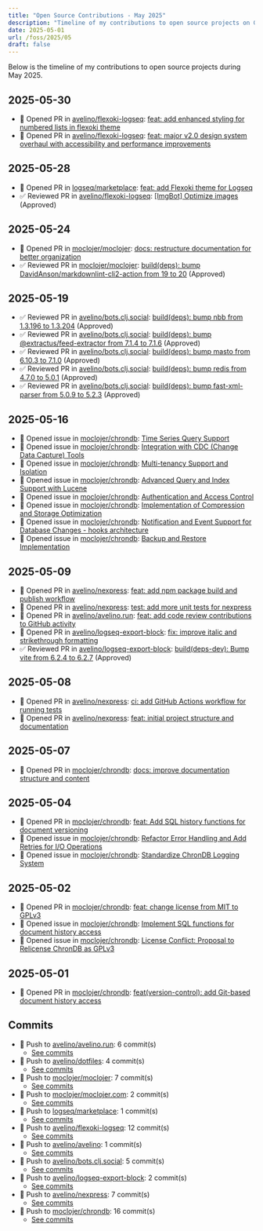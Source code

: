 ```yaml
---
title: "Open Source Contributions - May 2025"
description: "Timeline of my contributions to open source projects on GitHub during May 2025."
date: 2025-05-01
url: /foss/2025/05
draft: false
---
```


Below is the timeline of my contributions to open source projects during May 2025.

## 2025-05-30

- 🔀 Opened PR in [avelino/flexoki-logseq](https://github.com/avelino/flexoki-logseq): [feat: add enhanced styling for numbered lists in flexoki theme](https://github.com/avelino/flexoki-logseq/pull/3)
- 🔀 Opened PR in [avelino/flexoki-logseq](https://github.com/avelino/flexoki-logseq): [feat: major v2.0 design system overhaul with accessibility and performance improvements](https://github.com/avelino/flexoki-logseq/pull/2)

## 2025-05-28

- 🔀 Opened PR in [logseq/marketplace](https://github.com/logseq/marketplace): [feat: add Flexoki theme for Logseq](https://github.com/logseq/marketplace/pull/654)
- ✅ Reviewed PR in [avelino/flexoki-logseq](https://github.com/avelino/flexoki-logseq): [[ImgBot] Optimize images](https://github.com/avelino/flexoki-logseq/pull/1#pullrequestreview-2873353283) (Approved)

## 2025-05-24

- 🔀 Opened PR in [moclojer/moclojer](https://github.com/moclojer/moclojer): [docs: restructure documentation for better organization](https://github.com/moclojer/moclojer/pull/325)
- ✅ Reviewed PR in [moclojer/moclojer](https://github.com/moclojer/moclojer): [build(deps): bump DavidAnson/markdownlint-cli2-action from 19 to 20](https://github.com/moclojer/moclojer/pull/324#pullrequestreview-2866561440) (Approved)

## 2025-05-19

- ✅ Reviewed PR in [avelino/bots.clj.social](https://github.com/avelino/bots.clj.social): [build(deps): bump nbb from 1.3.196 to 1.3.204](https://github.com/avelino/bots.clj.social/pull/176#pullrequestreview-2851960228) (Approved)
- ✅ Reviewed PR in [avelino/bots.clj.social](https://github.com/avelino/bots.clj.social): [build(deps): bump @extractus/feed-extractor from 7.1.4 to 7.1.6](https://github.com/avelino/bots.clj.social/pull/175#pullrequestreview-2851959672) (Approved)
- ✅ Reviewed PR in [avelino/bots.clj.social](https://github.com/avelino/bots.clj.social): [build(deps): bump masto from 6.10.3 to 7.1.0](https://github.com/avelino/bots.clj.social/pull/173#pullrequestreview-2851958439) (Approved)
- ✅ Reviewed PR in [avelino/bots.clj.social](https://github.com/avelino/bots.clj.social): [build(deps): bump redis from 4.7.0 to 5.0.1](https://github.com/avelino/bots.clj.social/pull/172#pullrequestreview-2851742684) (Approved)
- ✅ Reviewed PR in [avelino/bots.clj.social](https://github.com/avelino/bots.clj.social): [build(deps): bump fast-xml-parser from 5.0.9 to 5.2.3](https://github.com/avelino/bots.clj.social/pull/171#pullrequestreview-2851741516) (Approved)

## 2025-05-16

- 🐛 Opened issue in [moclojer/chrondb](https://github.com/moclojer/chrondb): [Time Series Query Support](https://github.com/moclojer/chrondb/issues/42)
- 🐛 Opened issue in [moclojer/chrondb](https://github.com/moclojer/chrondb): [Integration with CDC (Change Data Capture) Tools](https://github.com/moclojer/chrondb/issues/41)
- 🐛 Opened issue in [moclojer/chrondb](https://github.com/moclojer/chrondb): [Multi-tenancy Support and Isolation](https://github.com/moclojer/chrondb/issues/40)
- 🐛 Opened issue in [moclojer/chrondb](https://github.com/moclojer/chrondb): [Advanced Query and Index Support with Lucene](https://github.com/moclojer/chrondb/issues/39)
- 🐛 Opened issue in [moclojer/chrondb](https://github.com/moclojer/chrondb): [Authentication and Access Control](https://github.com/moclojer/chrondb/issues/38)
- 🐛 Opened issue in [moclojer/chrondb](https://github.com/moclojer/chrondb): [Implementation of Compression and Storage Optimization](https://github.com/moclojer/chrondb/issues/37)
- 🐛 Opened issue in [moclojer/chrondb](https://github.com/moclojer/chrondb): [Notification and Event Support for Database Changes - hooks architecture](https://github.com/moclojer/chrondb/issues/36)
- 🐛 Opened issue in [moclojer/chrondb](https://github.com/moclojer/chrondb): [Backup and Restore Implementation](https://github.com/moclojer/chrondb/issues/35)

## 2025-05-09

- 🔀 Opened PR in [avelino/nexpress](https://github.com/avelino/nexpress): [feat: add npm package build and publish workflow](https://github.com/avelino/nexpress/pull/4)
- 🔀 Opened PR in [avelino/nexpress](https://github.com/avelino/nexpress): [test: add more unit tests for nexpress](https://github.com/avelino/nexpress/pull/3)
- 🔀 Opened PR in [avelino/avelino.run](https://github.com/avelino/avelino.run): [feat: add code review contributions to GitHub activity](https://github.com/avelino/avelino.run/pull/57)
- 🔀 Opened PR in [avelino/logseq-export-block](https://github.com/avelino/logseq-export-block): [fix: improve italic and strikethrough formatting](https://github.com/avelino/logseq-export-block/pull/9)
- ✅ Reviewed PR in [avelino/logseq-export-block](https://github.com/avelino/logseq-export-block): [build(deps-dev): Bump vite from 6.2.4 to 6.2.7](https://github.com/avelino/logseq-export-block/pull/8#pullrequestreview-2829419796) (Approved)

## 2025-05-08

- 🔀 Opened PR in [avelino/nexpress](https://github.com/avelino/nexpress): [ci: add GitHub Actions workflow for running tests](https://github.com/avelino/nexpress/pull/2)
- 🔀 Opened PR in [avelino/nexpress](https://github.com/avelino/nexpress): [feat: initial project structure and documentation](https://github.com/avelino/nexpress/pull/1)

## 2025-05-07

- 🔀 Opened PR in [moclojer/chrondb](https://github.com/moclojer/chrondb): [docs: improve documentation structure and content](https://github.com/moclojer/chrondb/pull/34)

## 2025-05-04

- 🔀 Opened PR in [moclojer/chrondb](https://github.com/moclojer/chrondb): [feat: Add SQL history functions for document versioning](https://github.com/moclojer/chrondb/pull/31)
- 🐛 Opened issue in [moclojer/chrondb](https://github.com/moclojer/chrondb): [Refactor Error Handling and Add Retries for I/O Operations](https://github.com/moclojer/chrondb/issues/33)
- 🐛 Opened issue in [moclojer/chrondb](https://github.com/moclojer/chrondb): [Standardize ChronDB Logging System](https://github.com/moclojer/chrondb/issues/32)

## 2025-05-02

- 🔀 Opened PR in [moclojer/chrondb](https://github.com/moclojer/chrondb): [feat: change license from MIT to GPLv3](https://github.com/moclojer/chrondb/pull/29)
- 🐛 Opened issue in [moclojer/chrondb](https://github.com/moclojer/chrondb): [Implement SQL functions for document history access](https://github.com/moclojer/chrondb/issues/30)
- 🐛 Opened issue in [moclojer/chrondb](https://github.com/moclojer/chrondb): [License Conflict: Proposal to Relicense ChronDB as GPLv3](https://github.com/moclojer/chrondb/issues/28)

## 2025-05-01

- 🔀 Opened PR in [moclojer/chrondb](https://github.com/moclojer/chrondb): [feat(version-control): add Git-based document history access](https://github.com/moclojer/chrondb/pull/27)

## Commits

- 🔨 Push to [avelino/avelino.run](https://github.com/avelino/avelino.run): 6 commit(s)
  - [See commits](https://github.com/avelino/avelino.run/commits?author=avelino&since=2025-05-01T00:00:00Z&until=2025-05-31T23:59:59Z)
- 🔨 Push to [avelino/dotfiles](https://github.com/avelino/dotfiles): 4 commit(s)
  - [See commits](https://github.com/avelino/dotfiles/commits?author=avelino&since=2025-05-01T00:00:00Z&until=2025-05-31T23:59:59Z)
- 🔨 Push to [moclojer/moclojer](https://github.com/moclojer/moclojer): 7 commit(s)
  - [See commits](https://github.com/moclojer/moclojer/commits?author=avelino&since=2025-05-01T00:00:00Z&until=2025-05-31T23:59:59Z)
- 🔨 Push to [moclojer/moclojer.com](https://github.com/moclojer/moclojer.com): 2 commit(s)
  - [See commits](https://github.com/moclojer/moclojer.com/commits?author=avelino&since=2025-05-01T00:00:00Z&until=2025-05-31T23:59:59Z)
- 🔨 Push to [logseq/marketplace](https://github.com/logseq/marketplace): 1 commit(s)
  - [See commits](https://github.com/logseq/marketplace/commits?author=avelino&since=2025-05-01T00:00:00Z&until=2025-05-31T23:59:59Z)
- 🔨 Push to [avelino/flexoki-logseq](https://github.com/avelino/flexoki-logseq): 12 commit(s)
  - [See commits](https://github.com/avelino/flexoki-logseq/commits?author=avelino&since=2025-05-01T00:00:00Z&until=2025-05-31T23:59:59Z)
- 🔨 Push to [avelino/avelino](https://github.com/avelino/avelino): 1 commit(s)
  - [See commits](https://github.com/avelino/avelino/commits?author=avelino&since=2025-05-01T00:00:00Z&until=2025-05-31T23:59:59Z)
- 🔨 Push to [avelino/bots.clj.social](https://github.com/avelino/bots.clj.social): 5 commit(s)
  - [See commits](https://github.com/avelino/bots.clj.social/commits?author=avelino&since=2025-05-01T00:00:00Z&until=2025-05-31T23:59:59Z)
- 🔨 Push to [avelino/logseq-export-block](https://github.com/avelino/logseq-export-block): 2 commit(s)
  - [See commits](https://github.com/avelino/logseq-export-block/commits?author=avelino&since=2025-05-01T00:00:00Z&until=2025-05-31T23:59:59Z)
- 🔨 Push to [avelino/nexpress](https://github.com/avelino/nexpress): 7 commit(s)
  - [See commits](https://github.com/avelino/nexpress/commits?author=avelino&since=2025-05-01T00:00:00Z&until=2025-05-31T23:59:59Z)
- 🔨 Push to [moclojer/chrondb](https://github.com/moclojer/chrondb): 16 commit(s)
  - [See commits](https://github.com/moclojer/chrondb/commits?author=avelino&since=2025-05-01T00:00:00Z&until=2025-05-31T23:59:59Z)

